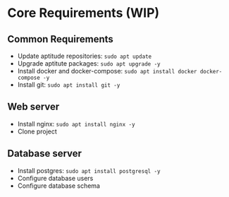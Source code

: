 # Core Requirements (WIP)

## Common Requirements

- Update aptitude repositories: `sudo apt update`
- Upgrade aptitute packages: `sudo apt upgrade -y`
- Install docker and docker-compose: `sudo apt install docker docker-compose -y`
- Install git: `sudo apt install git -y`

## Web server

- Install nginx: `sudo apt install nginx -y`
- Clone project

## Database server

- Install postgres: `sudo apt install postgresql -y`
- Configure database users
- Configure database schema